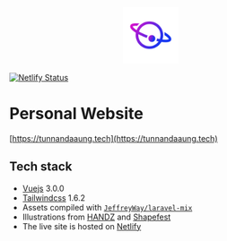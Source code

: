 <p align="center"><img width="100" src="https://github.com/TunNandaAung/portfolio/blob/master/img/profile.png" alt="Logo"></p>

[![Netlify Status](https://api.netlify.com/api/v1/badges/46393e0b-b282-4726-8423-c019790dd6f2/deploy-status)](https://app.netlify.com/sites/determined-wright-250cc0/deploys)

# Personal Website

[https://tunnandaaung.tech](https://tunnandaaung.tech)

## Tech stack

- [Vuejs](https://vuejs.org/) 3.0.0
- [Tailwindcss](https://tailwindcss.com/docs/what-is-tailwind/) 1.6.2
- Assets compiled with [`JeffreyWay/laravel-mix`](https://github.com/JeffreyWay/laravel-mix/)
- Illustrations from [HANDZ](https://handz.design/) and [Shapefest](https://shapefest.com/)
- The live site is hosted on [Netlify](https://www.netlify.com/)
